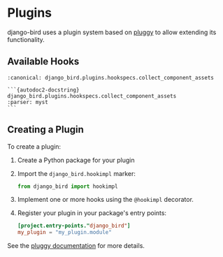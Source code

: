 # Plugins

django-bird uses a plugin system based on [pluggy](https://pluggy.readthedocs.io/) to allow extending its functionality.

## Available Hooks

<!-- [[[cog
from django.conf import settings

settings.configure(INSTALLED_APPS=["django_bird"])

import cog
import inspect
from django_bird.plugins import hookspecs
from typing import get_type_hints

hook_functions = [
    obj for name, obj in inspect.getmembers(hookspecs)
    if inspect.isfunction(obj) and obj.__module__ == 'django_bird.plugins.hookspecs'
]

for func in hook_functions:
    hints = get_type_hints(func)

    params = []
    for name, hint in hints.items():
        if name != 'return':
            params.append(f"{name}: {hint.__module__}.{hint.__name__}")

    return_type = hints['return']

    full_sig = f"{func.__name__}({', '.join(params)}) -> {return_type}"

    cog.outl(f"````{{py:function}} {full_sig}")
    cog.outl(f":canonical: django_bird.plugins.hookspecs.{func.__name__}\n")

    if func.__doc__:
        cog.outl(f"```{{autodoc2-docstring}} django_bird.plugins.hookspecs.{func.__name__}")
        cog.outl(":parser: myst")
        cog.outl("```")

    cog.outl("````\n")
# ]]] -->
````{py:function} collect_component_assets(template_path: pathlib.Path) -> collections.abc.Iterable[django_bird.staticfiles.Asset]
:canonical: django_bird.plugins.hookspecs.collect_component_assets

```{autodoc2-docstring} django_bird.plugins.hookspecs.collect_component_assets
:parser: myst
```
````

<!-- [[[end]]] -->

## Creating a Plugin

To create a plugin:

1. Create a Python package for your plugin
2. Import the `django_bird.hookimpl` marker:

   ```python
   from django_bird import hookimpl
   ```

3. Implement one or more hooks using the `@hookimpl` decorator.
4. Register your plugin in your package's entry points:

   ```toml
   [project.entry-points."django_bird"]
   my_plugin = "my_plugin.module"
   ```

See the [pluggy documentation](https://pluggy.readthedocs.io/) for more details.
